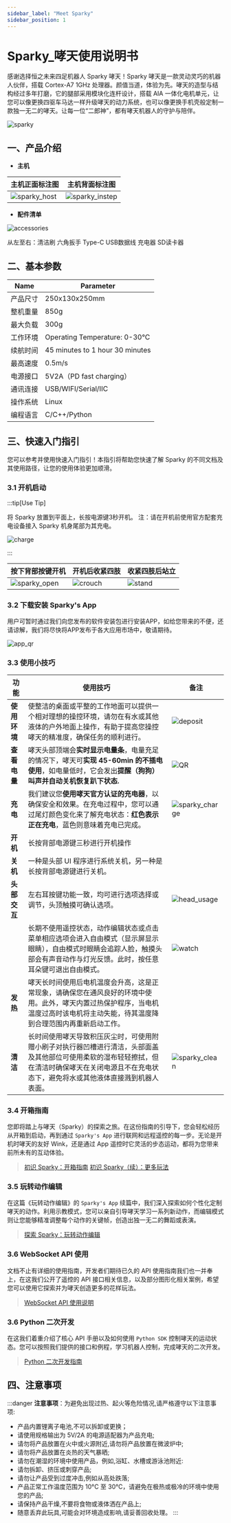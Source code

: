 ```yaml
---
sidebar_label: "Meet Sparky"
sidebar_position: 1
---
```


# Sparky_哮天使用说明书

<div className="indent-first-line">
感谢选择恒之未来四足机器人 Sparky 哮天！Sparky 哮天是一款灵动灵巧的机器人伙伴，搭载 Cortex-A7 1GHz 处理器。颜值当道，体验为先。哮天的造型与结构经过多年打磨，它的腿部采用模块化连杆设计，搭载 AIA 一体化电机单元，让您可以像更换四驱车马达一样升级哮天的动力系统，也可以像更换手机壳般定制一款独一无二的哮天。让每一位“二郎神”，都有哮天机器人的守护与陪伴。  
</div>

![sparky](./tutorial-basics/img/app/sparky.jpg)

## 一、产品介绍 

- **主机**
  
| 主机正面标注图 | 主机背面标注图 | 
|----|----|
|![sparky_host](./tutorial-basics/img/sparky_host.jpg) | ![sparky_instep](./tutorial-basics/img/sparky_instep.jpg) |

- **配件清单**

![accessories](./tutorial-basics/img/Quick_use_img/accessories.jpg)

从左至右：清洁刷  六角扳手  Type-C USB数据线 充电器 SD读卡器  

## 二、基本参数
| Name  | Parameter |
| ------------- | ------------- |
| 产品尺寸 | 250x130x250mm |
| 整机重量 | 850g |
| 最大负载 | 300g |
| 工作环境| Operating Temperature: 0-30°C |
| 续航时间| 45 minutes to 1 hour 30 minutes |
| 最高速度 | 0.5m/s |
| 电源接口 | 5V2A（PD fast charging） |
| 通讯连接 | USB/WIFI/Serial/IIC |
| 操作系统 | Linux |
| 编程语言 | C/C++/Python |

## 三、快速入门指引

您可以参考并使用快速入门指引！本指引将帮助您快速了解 Sparky 的不同文档及其使用路径，让您的使用体验更加顺滑。

### 3.1 开机启动

:::tip[Use Tip]

将 Sparky 放置到平面上，长按电源键3秒开机。
注：请在开机前使用官方配套充电设备接入 Sparky 机身尾部为其充电。

![charge](./tutorial-basics/img/charge.jpg)

:::

| 按下背部按键开机 |开机后收紧四肢 | 收紧四肢后站立 |
|---|---|---|
| ![sparky_open](./tutorial-basics/img/sparky_open.jpg) | ![crouch](./tutorial-basics/img/crouch.jpg)| ![stand](./tutorial-basics/img/stand.jpg) |

### 3.2 下载安装 Sparky's App
  
用户可暂时通过我们向您发布的软件安装包进行安装APP，如给您带来的不便，还请谅解，我们将尽快将APP发布于各大应用市场中，敬请期待。

![app_qr](./tutorial-basics/img/app/app_qr.jpg)

### 3.3 使用小技巧

| 功能         | 使用技巧 | 备注 |
| -----------  | ----------- | ------- |
| **使用环境** | 使整洁的桌面或平整的工作地面可以提供一个相对理想的操控环境，请勿在有水或其他液体的户外地面上操作，有助于提高您操控哮天的精准度，确保任务的顺利进行。| ![deposit](./tutorial-basics/img/deposit.jpg) |
| **查看电量** | 哮天头部顶端会**实时显示电量条**，电量充足的情况下，哮天可**实现 45-60min 的不插电使用**，如电量低时，它会发出**提醒（狗狗）叫声并自动关机恢复趴下状态.** | ![QR](./tutorial-basics/img/Quick_use_img/QR.jpg) |
| **充电** | 我们建议您**使用哮天官方认证的充电器**，以确保安全和效果。在充电过程中，您可以通过尾灯颜色变化来了解充电状态：**红色表示正在充电**，蓝色则意味着充电已完成。| ![sparky_charge](./tutorial-basics/img/Quick_use_img/sparky_charge.jpg) |
| **开机** | 长按背部电源键三秒进行开机操作 |
| **关机** | 一种是头部 UI 程序进行系统关机，另一种是长按背部电源键进行关机。|
| **头部交互** | 左右耳按键功能一致，均可进行选项选择或调节，头顶触摸可确认选项。| ![head_usage](./tutorial-basics/img/head.jpg) |
||长期不使用遥控状态，动作编辑状态或点击菜单相应选项会进入自由模式（显示屏显示眼睛），自由模式时眼睛会追踪人脸，触摸头部会有声音动作与灯光反馈。此时，按任意耳朵键可退出自由模式。|![watch](./tutorial-basics/img/watch.jpg)|
| **发热** |哮天长时间使用后电机温度会升高，这是正常现象，请确保您在通风良好的环境中使用。此外，哮天内置过热保护程序，当电机温度过高时该电机将主动失能，待其温度降到合理范围内再重新启动工作。| |
| **清洁** | 长时间使用哮天导致积压灰尘时，可使用附赠小刷子对执行器凹槽进行清洁，头部面盖及其他部位可使用柔软的湿布轻轻擦拭，但在清洁时确保哮天在关闭电源且不在充电状态下，避免将水或其他液体直接溅到机器人表面。| ![sparky_clean](./tutorial-basics/img/Quick_use_img/sparky_clean.jpg) |


### 3.4 开箱指南

您即将踏上与哮天（Sparky）的探索之旅。在这份指南的引导下，您会轻松经历从开箱到启动，再到通过 `Sparky's App` 进行联网和远程遥控的每一步。无论是开机时哮天的友好 Wink，还是通过 App 遥控时它灵活的步态运动，都将为您带来前所未有的互动体验。

> [初识 Sparky：开箱指南](./tutorial-basics/quick_start_guide.md)
> [初识 Sparky（续）：更多玩法](./tutorial-basics/quick_start_two.md)

### 3.5 玩转动作编辑

在这篇《玩转动作编辑》的 `Sparky's App` 续篇中，我们深入探索如何个性化定制哮天的动作。利用示教模式，您可以亲自引导哮天学习一系列新动作，而编辑模式则让您能够精准调整每个动作的关键帧，创造出独一无二的舞蹈或表演。

> [探索 Sparky：玩转动作编辑](./tutorial-basics/create_a_blog_post.md)

### 3.6 WebSocket API 使用

文档不止有详细的使用指南，开发者们期待已久的 API 使用指南我们也一并奉上，在这我们公开了遥控的 API 接口相关信息，以及部分图形化相关案例，希望您可以使用它探索并为哮天创造更多的花样玩法。

> [WebSocket API 使用说明](./tutorial-basics/deploy_your_site.md)

### 3.6 Python 二次开发

在这我们着重介绍了核心 API 手册以及如何使用 `Python SDK` 控制哮天的运动状态。您可以按照我们提供的接口和例程，学习机器人控制，完成哮天的二次开发。

> [Python 二次开发指南](./tutorial-basics/python_api.md)


## 四、注意事项

:::danger
**注意事项**：为避免出现过热、起火等危险情况,请严格遵守以下注意事项:

- 产品内置锂离子电池,不可以拆卸或更换；
- 请使用规格输出为 5V/2A 的电源适配器为产品充电;
- 请勿将产品放置在火中或火源附近,请勿将产品放置在微波炉中;
- 请勿将产品放置在炎热的天气暴晒;
- 请勿在潮湿的环境中使用产品，例如,浴缸、水槽或游泳池附近:
- 请勿拆卸、挤压或刺穿产品;
- 请勿让产品受到过度冲击,例如从高处跌落;
- 产品正常工作温度范围为 10°C 至 30°C，请避免在极热或极冷的环境中使用您的产品;
- 请保持产品干燥,不要将食物或液体洒在产品上;
- 随意丢弃此玩具,可能会对环境造成影响,请妥善回收处理。
:::
